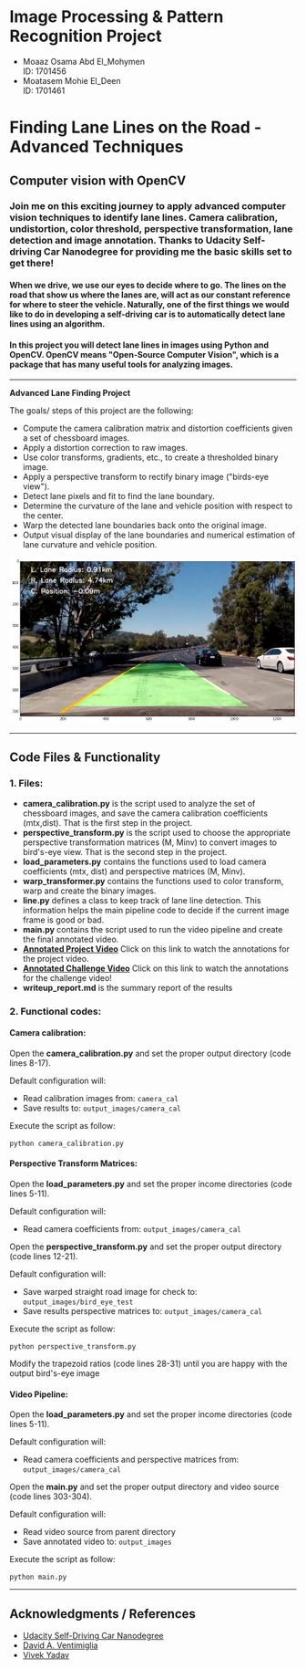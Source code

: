 # Image Processing & Pattern Recognition Project
* Moaaz Osama Abd El_Mohymen    
 ID: 1701456
* Moatasem Mohie El_Deen        
 ID: 1701461
# Finding Lane Lines on the Road - Advanced Techniques

## Computer vision with OpenCV

### Join me on this exciting journey to apply advanced computer vision techniques to identify lane lines. Camera calibration,  undistortion, color threshold, perspective transformation, lane detection and image annotation. Thanks to Udacity Self-driving Car Nanodegree for providing me the basic skills set to get there!


#### When we drive, we use our eyes to decide where to go.  The lines on the road that show us where the lanes are, will act as our constant reference for where to steer the vehicle.  Naturally, one of the first things we would like to do in developing a self-driving car is to automatically detect lane lines using an algorithm.

#### In this project you will detect lane lines in images using Python and OpenCV.  OpenCV means "Open-Source Computer Vision", which is a package that has many useful tools for analyzing images.

---

**Advanced Lane Finding Project**

The goals/ steps of this project are the following:

* Compute the camera calibration matrix and distortion coefficients given a set of chessboard images.
* Apply a distortion correction to raw images.
* Use color transforms, gradients, etc., to create a thresholded binary image.
* Apply a perspective transform to rectify binary image ("birds-eye view").
* Detect lane pixels and fit to find the lane boundary.
* Determine the curvature of the lane and vehicle position with respect to the center.
* Warp the detected lane boundaries back onto the original image.
* Output visual display of the lane boundaries and numerical estimation of lane curvature and vehicle position.

[//]: # (Images References)

[image1]: ./my_images/15-image-pipeline-readme.png "Finding Lane Line"



![alt text][image1] 


---

## Code Files & Functionality

### 1. Files:

* **camera_calibration.py**  is the script used to analyze the set of chessboard images, and save the camera calibration coefficients (mtx,dist). That is the first step in the project.
* **perspective_transform.py** is the script used to choose the appropriate perspective transformation matrices (M, Minv) to convert images to bird's-eye view. That is the second step in the project.
* **load_parameters.py** contains the functions used to load camera coefficients (mtx, dist) and perspective matrices (M, Minv).
* **warp_transformer.py** contains the functions used to color transform, warp and create the binary images.
* **line.py** defines a class to keep track of lane line detection. This information helps the main pipeline code to decide if the current image frame is good or bad.
* **main.py** contains the script used to run the video pipeline and create the final annotated video.
* **[Annotated Project Video](https://vimeo.com/211246515)** Click on this link to watch the annotations for the project video.
* **[Annotated Challenge Video](https://vimeo.com/211246891)** Click on this link to watch the annotations for the challenge video!
* **writeup_report.md** is the summary report of the results



### 2. Functional codes:

#### Camera calibration:
Open the **camera_calibration.py** and set the proper output directory (code lines 8-17).

Default configuration will:
* Read calibration images from: `camera_cal`
* Save results to: `output_images/camera_cal` 

Execute the script as follow: 
```
python camera_calibration.py
```

#### Perspective Transform Matrices:
Open the **load_parameters.py** and set the proper income directories (code lines 5-11).

Default configuration will:
* Read camera coefficients from: `output_images/camera_cal`

Open the **perspective_transform.py** and set the proper output directory (code lines 12-21).

Default configuration will:
* Save warped straight road image for check to: `output_images/bird_eye_test`
* Save results perspective matrices to: `output_images/camera_cal`

Execute the script as follow: 
```
python perspective_transform.py
```
Modify the trapezoid ratios (code lines 28-31) until you are happy with the output bird's-eye image 


#### Video Pipeline:
Open the **load_parameters.py** and set the proper income directories (code lines 5-11).

Default configuration will:
* Read camera coefficients and perspective matrices from: `output_images/camera_cal`

Open the **main.py** and set the proper output directory and video source (code lines 303-304).

Default configuration will:
* Read video source from parent directory
* Save annotated video to: `output_images`

Execute the script as follow: 
```
python main.py
```


---





## Acknowledgments / References

* [Udacity Self-Driving Car Nanodegree](https://www.udacity.com/drive)
* [David A. Ventimiglia](http://davidaventimiglia.com/advanced_lane_lines.html)
* [Vivek Yadav](https://chatbotslife.com/robust-lane-finding-using-advanced-computer-vision-techniques-46875bb3c8aa)
